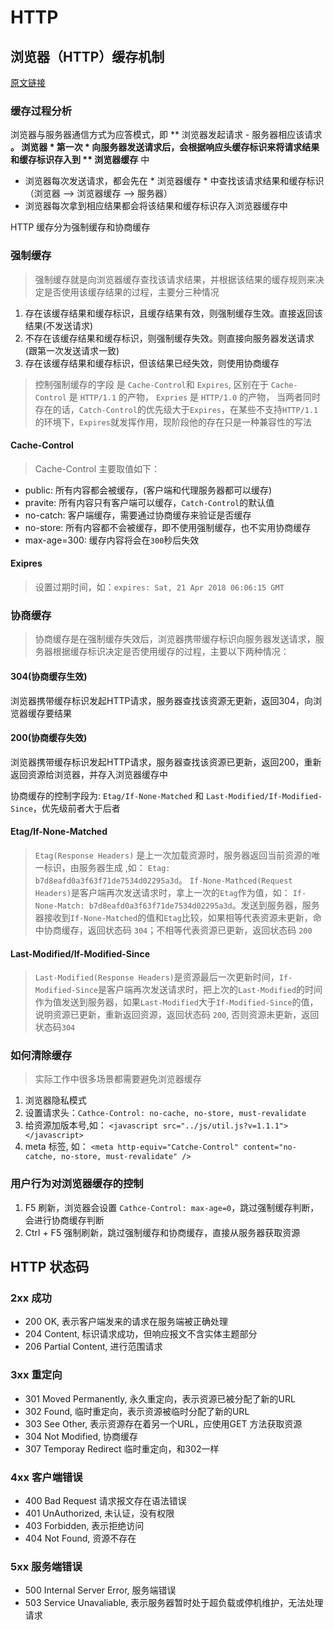 # HTTP

## 浏览器（HTTP）缓存机制 

[原文链接](https://heyingye.github.io/2018/04/16/%E5%BD%BB%E5%BA%95%E7%90%86%E8%A7%A3%E6%B5%8F%E8%A7%88%E5%99%A8%E7%9A%84%E7%BC%93%E5%AD%98%E6%9C%BA%E5%88%B6/)

### 缓存过程分析

浏览器与服务器通信方式为应答模式，即 ** 浏览器发起请求 - 服务器相应该请求 **。 浏览器 * 第一次 * 向服务器发送请求后，会根据响应头缓存标识来将请求结果和缓存标识存入到 ** 浏览器缓存** 中 

* 浏览器每次发送请求，都会先在 * 浏览器缓存 * 中查找该请求结果和缓存标识（浏览器 —> 浏览器缓存 —> 服务器）
* 浏览器每次拿到相应结果都会将该结果和缓存标识存入浏览器缓存中

HTTP 缓存分为强制缓存和协商缓存

### 强制缓存

> 强制缓存就是向浏览器缓存查找该请求结果，并根据该结果的缓存规则来决定是否使用该缓存结果的过程，主要分三种情况

1. 存在该缓存结果和缓存标识，且缓存结果有效，则强制缓存生效。直接返回该结果(不发送请求)
2. 不存在该缓存结果和缓存标识，则强制缓存失效。则直接向服务器发送请求(跟第一次发送请求一致)
3. 存在该缓存结果和缓存标识，但该结果已经失效，则使用协商缓存

> 控制强制缓存的字段 是 `Cache-Control`和 `Expires`, 区别在于  `Cache-Control` 是 `HTTP/1.1` 的产物， `Expries` 是 `HTTP/1.0` 的产物， 当两者同时存在的话，`Catch-Control`的优先级大于`Expires`，在某些不支持`HTTP/1.1`的环境下，`Expires`就发挥作用，现阶段他的存在只是一种兼容性的写法

#### Cache-Control

> Cache-Control 主要取值如下：

* public: 所有内容都会被缓存，(客户端和代理服务器都可以缓存)
* pravite: 所有内容只有客户端可以缓存，`Catch-Control`的默认值
* no-catch: 客户端缓存，需要通过协商缓存来验证是否缓存
* no-store: 所有内容都不会被缓存，即不使用强制缓存，也不实用协商缓存
* max-age=300: 缓存内容将会在`300`秒后失效

#### Exipres

> 设置过期时间，如：`expires: Sat, 21 Apr 2018 06:06:15 GMT`

### 协商缓存

> 协商缓存是在强制缓存失效后，浏览器携带缓存标识向服务器发送请求，服务器根据缓存标识决定是否使用缓存的过程，主要以下两种情况：

#### 304(协商缓存生效)

浏览器携带缓存标识发起HTTP请求，服务器查找该资源无更新，返回304，向浏览器缓存要结果

#### 200(协商缓存失效)

浏览器携带缓存标识发起HTTP请求，服务器查找该资源已更新，返回200，重新返回资源给浏览器，并存入浏览器缓存中

协商缓存的控制字段为: `Etag/If-None-Matched` 和 `Last-Modified/If-Modified-Since`，优先级前者大于后者

#### Etag/If-None-Matched

> `Etag(Response Headers)` 是上一次加载资源时，服务器返回当前资源的唯一标识，由服务器生成 ,如： `Etag: b7d8eafd0a3f63f71de7534d02295a3d`。 `If-None-Mathced(Request Headers)`是客户端再次发送请求时，拿上一次的`Etag`作为值，如： `If-None-Match: b7d8eafd0a3f63f71de7534d02295a3d`。发送到服务器，服务器接收到`If-None-Matched`的值和`Etag`比较，如果相等代表资源未更新，命中协商缓存，返回状态码 `304`；不相等代表资源已更新，返回状态码 `200`

#### Last-Modified/If-Modified-Since

> `Last-Modified(Response Headers)`是资源最后一次更新时间，`If-Modified-Since`是客户端再次发送请求时，把上次的`Last-Modified`的时间作为值发送到服务器，如果`Last-Modified`大于`If-Modified-Since`的值，说明资源已更新，重新返回资源，返回状态码 `200`, 否则资源未更新，返回状态码`304`

### 如何清除缓存

> 实际工作中很多场景都需要避免浏览器缓存

1. 浏览器隐私模式
2. 设置请求头：`Cathce-Control: no-cache, no-store, must-revalidate`
3. 给资源加版本号,如： `<javascript src="../js/util.js?v=1.1.1"></javascript>`
4. meta 标签, 如： `<meta http-equiv="Catche-Control" content="no-catche, no-store, must-revalidate" />`

### 用户行为对浏览器缓存的控制

1. F5 刷新，浏览器会设置 `Cathce-Control: max-age=0`，跳过强制缓存判断，会进行协商缓存判断
2. Ctrl + F5 强制刷新，跳过强制缓存和协商缓存，直接从服务器获取资源

## HTTP 状态码

### 2xx 成功

* 200 OK, 表示客户端发来的请求在服务端被正确处理
* 204 Content, 标识请求成功，但响应报文不含实体主题部分
* 206 Partial Content, 进行范围请求

### 3xx 重定向

* 301 Moved Permanently, 永久重定向，表示资源已被分配了新的URL
* 302 Found, 临时重定向，表示资源被临时分配了新的URL
* 303 See Other, 表示资源存在着另一个URL，应使用GET 方法获取资源
* 304 Not Modified, 协商缓存
* 307 Temporay Redirect 临时重定向，和302一样

### 4xx 客户端错误

* 400 Bad Request 请求报文存在语法错误
* 401 UnAuthorized, 未认证，没有权限
* 403 Forbidden, 表示拒绝访问
* 404 Not Found, 资源不存在

### 5xx 服务端错误

* 500 Internal Server Error, 服务端错误
* 503 Service Unavaliable, 表示服务器暂时处于超负载或停机维护，无法处理请求
